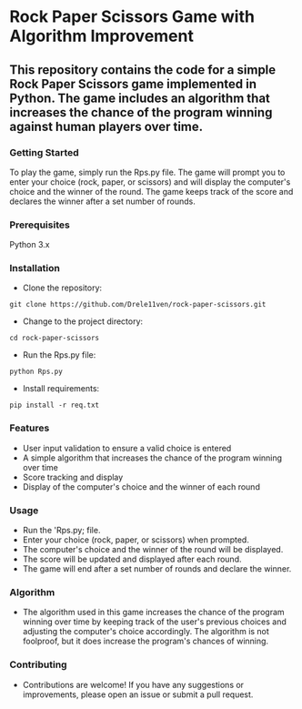 # Rock Paper Scissors Game with Algorithm Improvement

## This repository contains the code for a simple Rock Paper Scissors game implemented in Python. The game includes an algorithm that increases the chance of the program winning against human players over time.

### Getting Started
To play the game, simply run the Rps.py file. The game will prompt you to enter your choice (rock, paper, or scissors) and will display the computer's choice and the winner of the round. The game keeps track of the score and declares the winner after a set number of rounds.

### Prerequisites
Python 3.x
### Installation
- Clone the repository:
```
git clone https://github.com/Drele11ven/rock-paper-scissors.git
```
- Change to the project directory:
```
cd rock-paper-scissors
```
- Run the Rps.py file:
```
python Rps.py
```
- Install requirements:
```
pip install -r req.txt
```
### Features
- User input validation to ensure a valid choice is entered
- A simple algorithm that increases the chance of the program winning over time
- Score tracking and display
- Display of the computer's choice and the winner of each round
### Usage
- Run the 'Rps.py; file.
- Enter your choice (rock, paper, or scissors) when prompted.
- The computer's choice and the winner of the round will be displayed.
- The score will be updated and displayed after each round.
- The game will end after a set number of rounds and declare the winner.
### Algorithm
- The algorithm used in this game increases the chance of the program winning over time by keeping track of the user's previous choices and adjusting the computer's choice accordingly. The algorithm is not foolproof, but it does increase the program's chances of winning.

### Contributing
- Contributions are welcome! If you have any suggestions or improvements, please open an issue or submit a pull request.
